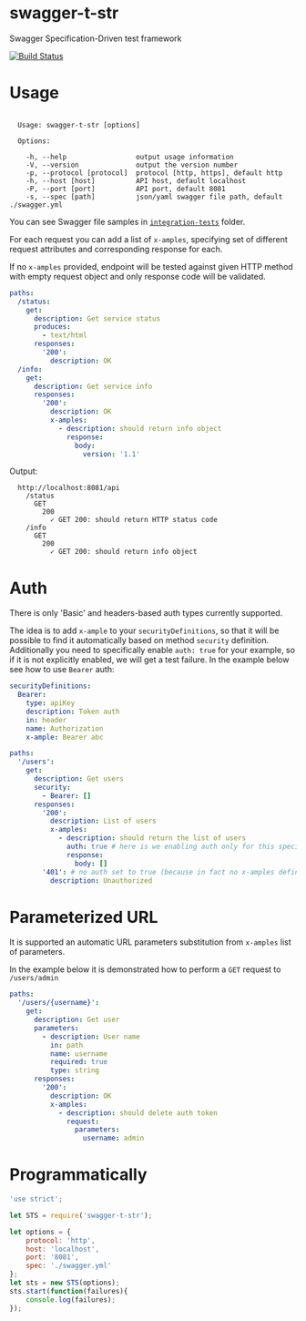 # swagger-t-str

Swagger Specification-Driven test framework

[![Build Status](https://travis-ci.org/CloudletLabs/swagger-t-str.svg?branch=master)](https://travis-ci.org/CloudletLabs/swagger-t-str)

# Usage

```

  Usage: swagger-t-str [options]

  Options:

    -h, --help                 output usage information
    -V, --version              output the version number
    -p, --protocol [protocol]  protocol [http, https], default http
    -h, --host [host]          API host, default localhost
    -P, --port [port]          API port, default 8081
    -s, --spec [path]          json/yaml swagger file path, default ./swagger.yml

```

You can see Swagger file samples in [`integration-tests`](integration-tests) folder.

For each request you can add a list of `x-amples`,
 specifying set of different request attributes and corresponding response for each.

If no `x-amples` provided,
 endpoint will be tested against given HTTP method with empty request object and only response code will be validated.

```yaml
paths:
  /status:
    get:
      description: Get service status
      produces:
        - text/html
      responses:
        '200':
          description: OK
  /info:
    get:
      description: Get service info
      responses:
        '200':
          description: OK
          x-amples:
            - description: should return info object
              response:
                body:
                  version: '1.1'
```

Output:

```spec
  http://localhost:8081/api
    /status
      GET
        200
          ✓ GET 200: should return HTTP status code
    /info
      GET
        200
          ✓ GET 200: should return info object
```

# Auth

There is only 'Basic' and headers-based auth types currently supported.

The idea is to add `x-ample` to your `securityDefinitions`,
 so that it will be possible to find it automatically based on method `security` definition.
Additionally you need to specifically enable `auth: true` for your example,
 so if it is not explicitly enabled, we will get a test failure.
In the example below see how to use `Bearer` auth:

```yaml
securityDefinitions:
  Bearer:
    type: apiKey
    description: Token auth
    in: header
    name: Authorization
    x-ample: Bearer abc

paths:
  '/users':
    get:
      description: Get users
      security:
        - Bearer: []
      responses:
        '200':
          description: List of users
          x-amples:
            - description: should return the list of users
              auth: true # here is we enabling auth only for this specific sample
              response:
                body: []
        '401': # no auth set to true (because in fact no x-amples defined) - will not set headers
          description: Unauthorized
```

# Parameterized URL

It is supported an automatic URL parameters substitution from `x-amples` list of parameters.

In the example below it is demonstrated how to perform a `GET` request to `/users/admin`

```yaml
paths:
  '/users/{username}':
    get:
      description: Get user
      parameters:
        - description: User name
          in: path
          name: username
          required: true
          type: string
      responses:
        '200':
          description: OK
          x-amples:
            - description: should delete auth token
              request:
                parameters:
                  username: admin
```

# Programmatically

```js
'use strict';

let STS = require('swagger-t-str');

let options = {
    protocol: 'http',
    host: 'localhost',
    port: '8081',
    spec: './swagger.yml'
};
let sts = new STS(options);
sts.start(function(failures){
    console.log(failures);
});
```